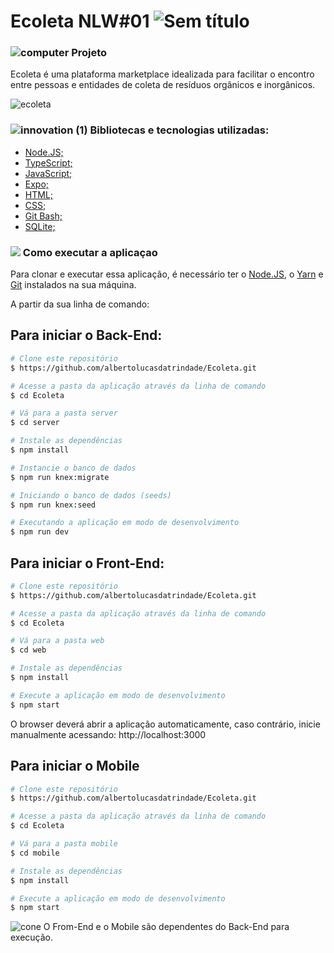 # Ecoleta NLW#01  ![Sem título](https://user-images.githubusercontent.com/38790522/87840868-3d66cf00-c878-11ea-9660-9784fc035be2.png)
                                                                                                                                                                                   
###   ![computer](https://user-images.githubusercontent.com/38790522/87855074-4f825500-c8ec-11ea-8bfb-604cd6efc3ae.png) Projeto
Ecoleta é uma plataforma marketplace idealizada para facilitar o encontro entre pessoas e entidades de coleta de resíduos orgânicos e inorgânicos.

![ecoleta](https://user-images.githubusercontent.com/38790522/87840292-473b0300-c875-11ea-80b7-dfbf8e87a43c.png)


###  ![innovation (1)](https://user-images.githubusercontent.com/38790522/87854016-024eb500-c8e5-11ea-8d88-379cc4341e51.png) Bibliotecas e tecnologias utilizadas: 
- [Node.JS;](https://nodejs.org/en/)
- [TypeScript;](https://www.typescriptlang.org/)
- [JavaScript;](https://www.javascript.com/)
- [Expo;](https://expo.io/)
- [HTML;](https://developer.mozilla.org/pt-BR/docs/Web/HTML)
- [CSS;](https://developer.mozilla.org/pt-BR/docs/Web/CSS)
- [Git Bash;](https://gitforwindows.org/)
- [SQLite;](https://www.sqlite.org/index.html)

### <img src="https://img.icons8.com/color/30/000000/command-line.png"/> Como executar a aplicaçao
Para clonar e executar essa aplicação, é necessário ter o [Node.JS](https://nodejs.org/en/), o [Yarn](https://yarnpkg.com/) e [Git](https://gitforwindows.org/) instalados na sua máquina.
 
A partir da sua linha de comando:

## Para iniciar o Back-End:

```sh
# Clone este repositório
$ https://github.com/albertolucasdatrindade/Ecoleta.git

# Acesse a pasta da aplicação através da linha de comando
$ cd Ecoleta

# Vá para a pasta server
$ cd server

# Instale as dependências
$ npm install

# Instancie o banco de dados
$ npm run knex:migrate

# Iniciando o banco de dados (seeds)
$ npm run knex:seed

# Executando a aplicação em modo de desenvolvimento
$ npm run dev
```

## Para iniciar o Front-End:

```sh
# Clone este repositório
$ https://github.com/albertolucasdatrindade/Ecoleta.git

# Acesse a pasta da aplicação através da linha de comando
$ cd Ecoleta

# Vá para a pasta web
$ cd web

# Instale as dependências
$ npm install

# Execute a aplicação em modo de desenvolvimento
$ npm start
```
O browser deverá abrir a aplicação automaticamente, caso contrário, inicie manualmente acessando: http://localhost:3000

## Para iniciar o Mobile
```sh
# Clone este repositório
$ https://github.com/albertolucasdatrindade/Ecoleta.git

# Acesse a pasta da aplicação através da linha de comando
$ cd Ecoleta

# Vá para a pasta mobile
$ cd mobile

# Instale as dependências
$ npm install

# Execute a aplicação em modo de desenvolvimento
$ npm start
```
![cone](https://user-images.githubusercontent.com/38790522/87858566-29b57a00-c905-11ea-97df-42ea37898cd0.png) O From-End e o Mobile são dependentes do Back-End para execução.

